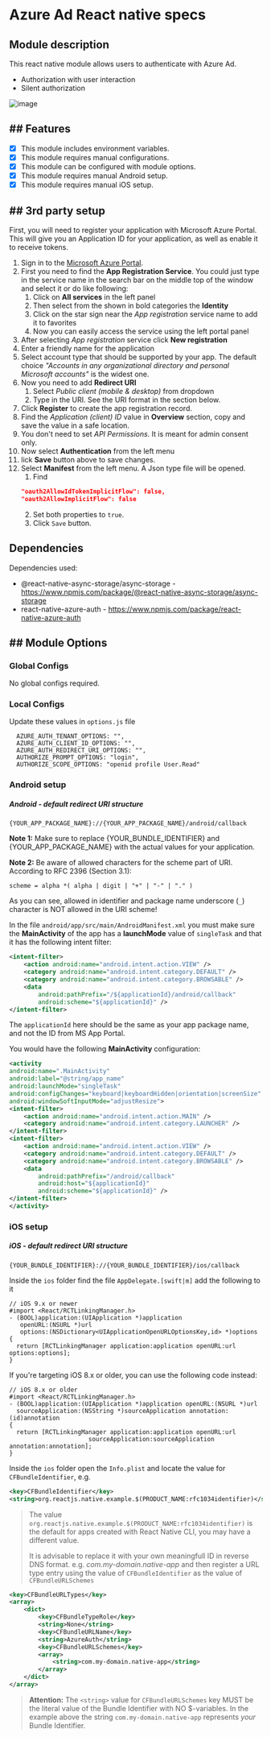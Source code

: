 # Azure Ad React native specs

## Module description

This react native module allows users to authenticate with Azure Ad.

- Authorization with user interaction
- Silent authorization

![image](https://github.com/shahraizali/modules/assets/76822297/8fdcd075-0812-4c90-888c-b587a62dbacc)

## ## Features

 - [x] This module includes environment variables.
 - [x] This module requires manual configurations.
 - [x] This module can be configured with module options.
 - [x] This module requires manual Android setup.
 - [X] This module requires manual iOS setup.

## ## 3rd party setup

First, you will need to register your application with Microsoft Azure Portal. This will give you an Application ID for your application, as well as enable it to receive tokens.

1. Sign in to the [Microsoft Azure Portal](https://portal.azure.com).
2. First you need to find the **App Registration Service**. You could just type in the service name in the search bar on the middle top of the window and select it or do like following:
   1. Click on **All services** in the left panel
   2. Then select from the shown in bold categories the **Identity**
   3. Click on the star sign near the _App registration_ service name to add it to favorites
   4. Now you can easily access the service using the left portal panel
3. After selecting _App registration_ service click **New registration**
4. Enter a friendly name for the application
5. Select account type that should be supported by your app. The default choice _"Accounts in any organizational directory and personal Microsoft accounts"_ is the widest one.
6. Now you need to add **Redirect URI**
   1. Select _Public client (mobile & desktop)_ from dropdown
   2. Type in the URI. See the URI format in the section below.
7. Click **Register** to create the app registration record.
8. Find the _Application (client) ID_ value in **Overview** section, copy and save the value in a safe location.
9. You don't need to set _API Permissions_. It is meant for admin consent only.
10. Now select **Authentication** from the left menu
11. lick **Save** button above to save changes.
12. Select **Manifest** from the left menu. A Json type file will be opened.
    1. Find 
    ```json
    "oauth2AllowIdTokenImplicitFlow": false,
    "oauth2AllowImplicitFlow": false
    ```
    2. Set both properties to `true`.
    3. Click `Save` button.

## Dependencies


Dependencies used:
- @react-native-async-storage/async-storage  -  https://www.npmjs.com/package/@react-native-async-storage/async-storage
- react-native-azure-auth  -  https://www.npmjs.com/package/react-native-azure-auth

## ## Module Options

### Global Configs

No global configs required.

### Local Configs

Update these values in `options.js` file

```
  AZURE_AUTH_TENANT_OPTIONS: "",
  AZURE_AUTH_CLIENT_ID_OPTIONS: "",
  AZURE_AUTH_REDIRECT_URI_OPTIONS: "",
  AUTHORIZE_PROMPT_OPTIONS: "login",
  AUTHORIZE_SCOPE_OPTIONS: "openid profile User.Read"
```


### Android setup


##### Android - default redirect URI structure

```text
{YOUR_APP_PACKAGE_NAME}://{YOUR_APP_PACKAGE_NAME}/android/callback
```

**Note 1:** Make sure to replace {YOUR_BUNDLE_IDENTIFIER} and {YOUR_APP_PACKAGE_NAME} with the actual values for your application.

**Note 2:** Be aware of allowed characters for the scheme part of URI. According to RFC 2396 (Section 3.1):

```text
scheme = alpha *( alpha | digit | "+" | "-" | "." )
```

As you can see, allowed in identifier and package name underscore (`_`) character is NOT allowed in the URI scheme!



In the file `android/app/src/main/AndroidManifest.xml` you must make sure the **MainActivity** of the app has a **launchMode** value of `singleTask` and that it has the following intent filter:

```xml
<intent-filter>
    <action android:name="android.intent.action.VIEW" />
    <category android:name="android.intent.category.DEFAULT" />
    <category android:name="android.intent.category.BROWSABLE" />
    <data
        android:pathPrefix="/${applicationId}/android/callback"
        android:scheme="${applicationId}" />
</intent-filter>
```

The `applicationId` here should be the same as your app package name, and not the ID from MS App Portal.

You would have the following **MainActivity**  configuration:

```xml
<activity
android:name=".MainActivity"
android:label="@string/app_name"
android:launchMode="singleTask"
android:configChanges="keyboard|keyboardHidden|orientation|screenSize"
android:windowSoftInputMode="adjustResize">
<intent-filter>
    <action android:name="android.intent.action.MAIN" />
    <category android:name="android.intent.category.LAUNCHER" />
</intent-filter>
<intent-filter>
    <action android:name="android.intent.action.VIEW" />
    <category android:name="android.intent.category.DEFAULT" />
    <category android:name="android.intent.category.BROWSABLE" />
    <data
        android:pathPrefix="/android/callback"
        android:host="${applicationId}"
        android:scheme="${applicationId}" />
</intent-filter>
</activity>
```


### iOS setup

##### iOS - default redirect URI structure

```text
{YOUR_BUNDLE_IDENTIFIER}://{YOUR_BUNDLE_IDENTIFIER}/ios/callback
```


Inside the `ios` folder find the file `AppDelegate.[swift|m]` add the following to it

```objc
// iOS 9.x or newer
#import <React/RCTLinkingManager.h>
- (BOOL)application:(UIApplication *)application
   openURL:(NSURL *)url
   options:(NSDictionary<UIApplicationOpenURLOptionsKey,id> *)options
{
  return [RCTLinkingManager application:application openURL:url options:options];
}
```

If you're targeting iOS 8.x or older, you can use the following code instead:

```objc
// iOS 8.x or older
#import <React/RCTLinkingManager.h>
- (BOOL)application:(UIApplication *)application openURL:(NSURL *)url
  sourceApplication:(NSString *)sourceApplication annotation:(id)annotation
{
  return [RCTLinkingManager application:application openURL:url
                      sourceApplication:sourceApplication annotation:annotation];
}
```

Inside the `ios` folder open the `Info.plist` and locate the value for `CFBundleIdentifier`, e.g.

```xml
<key>CFBundleIdentifier</key>
<string>org.reactjs.native.example.$(PRODUCT_NAME:rfc1034identifier)</string>
```

> The value `org.reactjs.native.example.$(PRODUCT_NAME:rfc1034identifier)` is the default for apps created with React Native CLI, you may have a different value.
>
> It is advisable to replace it with your own meaningfull ID in reverse DNS format. e.g. _com.my-domain.native-app_
and then register a URL type entry using the value of `CFBundleIdentifier` as the value of `CFBundleURLSchemes`

```xml
<key>CFBundleURLTypes</key>
<array>
    <dict>
        <key>CFBundleTypeRole</key>
        <string>None</string>
        <key>CFBundleURLName</key>
        <string>AzureAuth</string>
        <key>CFBundleURLSchemes</key>
        <array>
            <string>com.my-domain.native-app</string>
        </array>
    </dict>
</array>
```

>**Attention:** The `<string>` value for `CFBundleURLSchemes` key MUST be the literal value of the Bundle Identifier with NO $-variables. In the example above the string `com.my-domain.native-app` represents _your_ Bundle Identifier.
